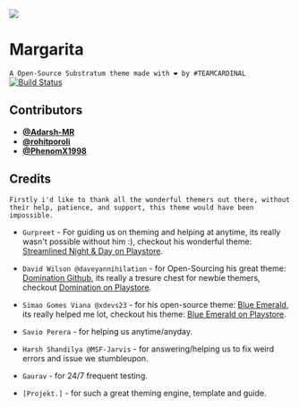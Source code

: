 <img src="https://github.com/Citrus-CAF/packages_apps_Margarita/raw/n7x/app/src/main/res/mipmap-xxxhdpi/ic_launcher.png">

# Margarita

``
A Open-Source Substratum theme made with ❤️ by #TEAMCARDINAL
``
[![Build Status](https://travis-ci.org/Adarsh-MR/packages_apps_Margarita.svg?branch=master)](https://travis-ci.org/Adarsh-MR/packages_apps_Margarita)

## Contributors
- **[@Adarsh-MR](https://github.com/Adarsh-MR)**
- **[@rohitporoli](https://github.com/rohitporoli)**
- **[@PhenomX1998](https://github.com/PhenomX1998)**

## Credits

``
Firstly i'd like to thank all the wonderful themers out there, without their help, patience, and support, this theme would have been impossible.
``

- `Gurpreet` - For guiding us on theming and helping at anytime, its really wasn't possible without him :), checkout his wonderful theme: [Streamlined Night & Day on Playstore](https://play.google.com/store/apps/details?id=snn.streamlined.night). 

- `David Wilson @daveyannihilation` - for Open-Sourcing  his great theme: [Domination Github](https://github.com/daveyannihilation/Domination), its really a tresure chest for newbie themers,
  checkout [Domination on Playstore](https://play.google.com/store/apps/details?id=com.annihilation.dominationdonate).

- `Simao Gomes Viana @xdevs23` - for his open-source theme: [Blue Emerald](https://github.com/xdevs23/BluEmerald), its really helped me lot, checkout his theme: [Blue Emerald on Playstore](https://play.google.com/store/apps/details?id=io.xdevs23.theme.bluemerald.cm).

- `Savio Perera` - for helping us anytime/anyday.

- `Harsh Shandilya @MSF-Jarvis` - for answering/helping us to fix weird errors and issue we stumbleupon.

- `Gaurav` - for 24/7 frequent testing.

- `[Projekt.]` - for such a great theming engine, template and guide.


